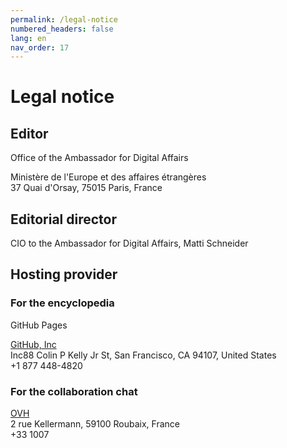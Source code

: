 ```yaml
---
permalink: /legal-notice
numbered_headers: false
lang: en
nav_order: 17
---
```


# Legal notice

## Editor

Office of the Ambassador for Digital Affairs

Ministère de l'Europe et des affaires étrangères<br>
37 Quai d'Orsay, 75015 Paris, France

## Editorial director

CIO to the Ambassador for Digital Affairs, Matti Schneider

## Hosting provider

### For the encyclopedia

GitHub Pages

[GitHub, Inc](https://github.com)<br>
Inc88 Colin P Kelly Jr St, San Francisco, CA 94107, United States<br>
+1 877 448-4820

### For the collaboration chat

[OVH](https://www.ovh.com/)<br>
2 rue Kellermann, 59100 Roubaix, France<br>
+33 1007
